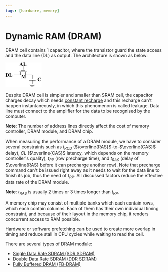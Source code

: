 ```yaml
---
tags: [hardware, memory]
---
```


# Dynamic RAM (DRAM)

DRAM cell contains 1 capacitor, where the transistor guard the state access and
the data line (DL) as output. The architecture is shown as below:

![Dynamic RAM](pic/dram.png)

Despite DRAM cell is simpler and smaller than SRAM cell, the capacitor charges
decay which needs [constant recharge](202403142044.md) and this recharge can't
happen instantaneously, in which this phenomenon is called leakage. Data line
must connect to the amplifier for the data to be recognised by the computer.

**Note**: The number of address lines directly affect the cost of memory
controller, DRAM module, and DRAM chip.

When measuring the performance of a DRAM module, we have to consider several
constraints such as $t_{RCD}$ ($\overline{RAS}$-to-$\overline{CAS}$ delay), $CL$
($\overline{CAS}$ latency, which depends on the memory controller's quality),
$t_{RP}$ (row precharge time), and $t_{RAS}$ (delay of $\overline{RAS} before it
can precharge another row). Note that precharge command can't be issued right
away as it needs to wait for the data line to finish its job, thus the need of
$t_{RP}$. All discussed factors reduce the effective data rate of the DRAM
module.

**Note**: $t_{RAS}$ is usually 2 times or 3 times longer than $t_{RP}$.

A memory chip may consist of multiple banks which each contain rows, which each
contain columns. Each of them has their own individual timing constraint, and
because of their layout in the memory chip, it renders concurrent access to RAM
possible.

Hardware or software prefetching can be used to create more overlap in timing
and reduce stall in CPU cycles while waiting to read the cell.

There are several types of DRAM module:
- [Single Data Rate SDRAM (SDR SDRAM)](202403142202.md)
- [Double Data Rate SDRAM (DDR SDRAM)](202403150636.md)
- [Fully Buffered DRAM (FB-DRAM)](202403150846.md)

